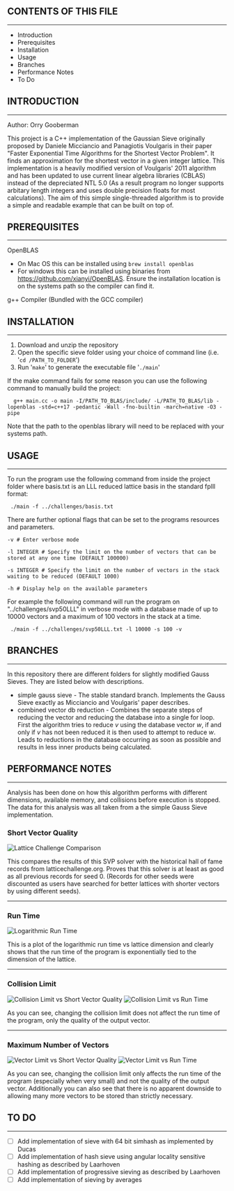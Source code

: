 ## CONTENTS OF THIS FILE
---------------------

 * Introduction
 * Prerequisites
 * Installation
 * Usage
 * Branches
 * Performance Notes
 * To Do

## INTRODUCTION
------------

Author: Orry Gooberman

This project is a C++ implementation of the Gaussian Sieve originally proposed by Daniele Micciancio and Panagiotis Voulgaris in their paper "Faster Exponential Time Algorithms for the Shortest Vector Problem". It finds an approximation for the shortest vector in a given integer lattice. This implementation is a heavily modified version of Voulgaris' 2011 algorithm and has been updated to use current linear algebra libraries (CBLAS) instead of the depreciated NTL 5.0 (As a result program no longer supports arbitary length integers and uses double precision floats for most calculations). The aim of this simple single-threaded algorithm is to provide a simple and readable example that can be built on top of.


## PREREQUISITES
------------

OpenBLAS
- On Mac OS this can be installed using `brew install openblas`
- For windows this can be installed using binaries from https://github.com/xianyi/OpenBLAS. Ensure the installation location is on the systems path so the compiler can find it.

g++ Compiler (Bundled with the GCC compiler)


## INSTALLATION
------------

1. Download and unzip the repository
2. Open the specific sieve folder using your choice of command line (i.e. '`cd /PATH_TO_FOLDER`')
3. Run '`make`' to generate the executable file '`./main`'

If the make command fails for some reason you can use the following command to manually build the project:

```shell
  g++ main.cc -o main -I/PATH_TO_BLAS/include/ -L/PATH_TO_BLAS/lib -lopenblas -std=c++17 -pedantic -Wall -fno-builtin -march=native -O3 -pipe
```

Note that the path to the openblas library will need to be replaced with your systems path.


## USAGE
----------------

To run the program use the following command from inside the project folder where basis.txt is an LLL reduced lattice basis in the standard fplll format:

```shell
 ./main -f ../challenges/basis.txt
```
There are further optional flags that can be set to the programs resources and parameters.

```shell
-v # Enter verbose mode
```
```shell
-l INTEGER # Specify the limit on the number of vectors that can be stored at any one time (DEFAULT 100000)
```
```shell
-s INTEGER # Specify the limit on the number of vectors in the stack waiting to be reduced (DEFAULT 1000)
```
```shell
-h # Display help on the available parameters
```

For example the following command will run the program on "../challenges/svp50LLL" in verbose mode with a database made of up to 10000 vectors and a maximum of 100 vectors in the stack at a time.
```shell
 ./main -f ../challenges/svp50LLL.txt -l 10000 -s 100 -v
```

## BRANCHES
-------------

In this repository there are different folders for slightly modified Gauss Sieves. They are listed below with descriptions.

- simple gauss sieve - The stable standard branch. Implements the Gauss Sieve exactly as Micciancio and Voulgaris' paper describes.
- combined vector db reduction - Combines the separate steps of reducing the vector and reducing the database into a single for loop. First the algorithm tries to reduce $v$ using the database vector $w$, if and only if $v$ has not been reduced it is then used to attempt to reduce $w$. Leads to reductions in the database occurring as soon as possible and results in less inner products being calculated.

## PERFORMANCE NOTES
-------------

Analysis has been done on how this algorithm performs with different dimensions, available memory, and collisions before execution is stopped. The data for this analysis was all taken from a the simple Gauss Sieve implementation.

### Short Vector Quality
![Lattice Challenge Comparison](graphs/norm%20of%20only%20seed%200.png)

This compares the results of this SVP solver with the historical hall of fame records from latticechallenge.org. Proves that this solver is at least as good as all previous records for seed 0. (Records for other seeds were discounted as users have searched for better lattices with shorter vectors by using different seeds).

-------------
### Run Time
![Logarithmic Run Time](graphs/runTimeLogarithmic.png)

This is a plot of the logarithmic run time vs lattice dimension and clearly shows that the run time of the program is exponentially tied to the dimension of the lattice.

-------------
### Collision Limit
![Collision Limit vs Short Vector Quality](graphs/Linear%20Normalised%20Norm%20Collision%20Limit%20Heatmap.png)
![Collision Limit vs Run Time](graphs/Linear%20Run%20Time%20Collision%20Count%20Heatmap.png)

As you can see, changing the collision limit does not affect the run time of the program, only the quality of the output vector.

-------------
### Maximum Number of Vectors
![Vector Limit vs Short Vector Quality](graphs/Linear%20Norm%20Vector%20Limit%20Heatmap.png)
![Vector Limit vs Run Time](graphs/Log%20Run%20Time%20Vector%20Limit%20Heatmap.png)

As you can see, changing the collision limit only affects the run time of the program (especially when very small) and not the quality of the output vector. Additionally you can also see that there is no apparent downside to allowing many more vectors to be stored than strictly necessary.

## TO DO
-------------

- [ ] Add implementation of sieve with 64 bit simhash as implemented by Ducas
- [ ] Add implementation of hash sieve using angular locality sensitive hashing as described by Laarhoven
- [ ] Add implementation of progressive sieving as described by Laarhoven
- [ ] Add implementation of sieving by averages
